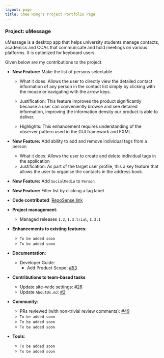 ```yaml
---
layout: page
title: Chee Hong's Project Portfolio Page
---
```


### Project: uMessage
uMessage is a desktop app that helps university students manage contacts, academics and CCAs that communicate and hold meetings on various platforms. It is optimized for keyboard users.

Given below are my contributions to the project.

* **New Feature:** Make the list of persons selectable

  - What it does: Allows the user to directly view the detailed contact information of any person in the contact list simply by clicking with the mouse or navigating with the arrow keys.

  - Justification: This feature improves the product significantly because a user can conveniently browse and see detailed information, improving the information density our product is able to deliver.

  - Highlights: This enhancement requires understanding of the observer pattern used in the GUI framework and FXML.

* **New Feature:** Add ability to add and remove individual tags from a person
  - What it does: Allows the user to create and delete individual tags in the application
  - Justification: As part of the target user profile, this a key feature that allows the user to organise the contacts in the address book.

* **New Feature:** Add `SocialMedia` to `Person`

* **New Feature:** Filter list by clicking a tag label



* **Code contributed**: [RepoSense link](https://nus-cs2103-ay2122s2.github.io/tp-dashboard/?search=cheehong&sort=groupTitle&sortWithin=title&timeframe=commit&mergegroup=&groupSelect=groupByRepos&breakdown=true&checkedFileTypes=docs~functional-code~test-code~other&since=2022-02-18)
* **Project management**:
  * Managed releases `1.2`, `1.3.trial`, `1.3.1`

* **Enhancements to existing features**:
  * `To be added soon`
  * `To be added soon`

* **Documentation**:
  * Developer Guide:
    * Add Product Scope: [#53](https://github.com/AY2122S2-CS2103-W16-2/tp/issues/53)

* **Contributions to team-based tasks**
  * Update site-wide settings: [#26](https://github.com/AY2122S2-CS2103-W16-2/tp/issues/26)
  * Update `AboutUs.md`: [#2](https://github.com/AY2122S2-CS2103-W16-2/tp/issues/2)

* **Community**:
  * PRs reviewed (with non-trivial review comments): [\#49](https://github.com/AY2122S2-CS2103-W16-2/tp/pull/49)
  * `To be added soon`
  * `To be added soon`
  * `To be added soon`
* **Tools**:
  * `To be added soon`
  * `To be added soon`
